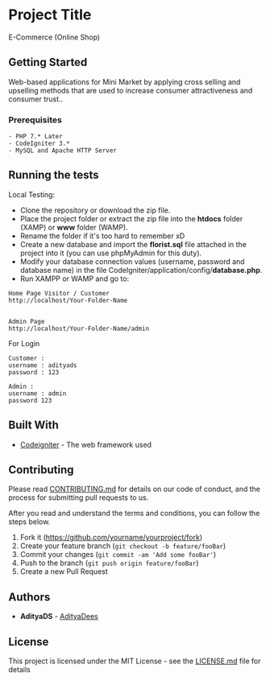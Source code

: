# Project Title

E-Commerce (Online Shop) 

## Getting Started

Web-based applications for Mini Market by applying cross selling and upselling methods that are used to increase consumer attractiveness and consumer trust..

### Prerequisites

```
- PHP 7.* Later
- CodeIgniter 3.*
- MySQL and Apache HTTP Server
```

## Running the tests

Local Testing:
  - Clone the repository or download the zip file.
  - Place the project folder or extract the zip file into the **htdocs** folder (XAMP) or **www** folder (WAMP).
  - Rename the folder if it's too hard to remember xD
  - Create a new database and import the **florist.sql** file attached in the project into it (you can use phpMyAdmin for this duty).
  - Modify your database connection values (username, password and database name) in the file CodeIgniter/application/config/**database.php**.
  - Run XAMPP or WAMP and go to: 
	
```
Home Page Visitor / Customer
http://localhost/Your-Folder-Name 


Admin Page 
http://localhost/Your-Folder-Name/admin 
```

For Login 
```
Customer : 
username : adityads
password : 123

Admin :
username : admin
password 123
```



## Built With

* [Codeigniter](http://www.dropwizard.io/1.0.2/docs/) - The web framework used

## Contributing

Please read [CONTRIBUTING.md](https://github.com/adityadees/stuff/blob/master/contributing.md) for details on our code of conduct, and the process for submitting pull requests to us.

After you read and understand the terms and conditions, you can follow the steps below.
1. Fork it (<https://github.com/yourname/yourproject/fork>)
2. Create your feature branch (`git checkout -b feature/fooBar`)
3. Commit your changes (`git commit -am 'Add some fooBar'`)
4. Push to the branch (`git push origin feature/fooBar`)
5. Create a new Pull Request

## Authors

* **AdityaDS**  - [AdityaDees](https://github.com/adityadees)


## License

This project is licensed under the MIT License - see the [LICENSE.md](https://github.com/adityadees/Gantri-Shop/blob/master/LICENSE) file for details

